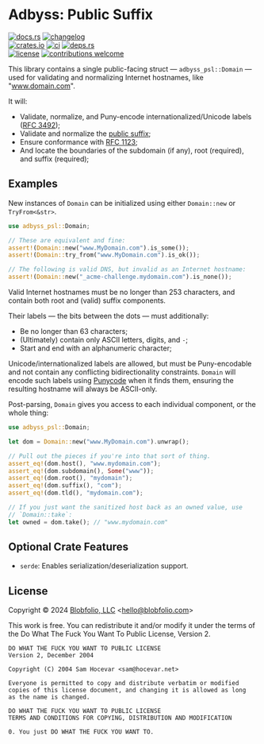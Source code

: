 # Adbyss: Public Suffix

[![docs.rs](https://img.shields.io/docsrs/adbyss_psl.svg?style=flat-square&label=docs.rs)](https://docs.rs/adbyss_psl/)
[![changelog](https://img.shields.io/crates/v/adbyss_psl.svg?style=flat-square&label=changelog&color=9b59b6)](https://github.com/Blobfolio/adbyss/blob/master/adbyss_psl/CHANGELOG.md)<br>
[![crates.io](https://img.shields.io/crates/v/adbyss_psl.svg?style=flat-square&label=crates.io)](https://crates.io/crates/adbyss_psl)
[![ci](https://img.shields.io/github/actions/workflow/status/Blobfolio/adbyss/ci.yaml?style=flat-square&label=ci)](https://github.com/Blobfolio/adbyss/actions)
[![deps.rs](https://deps.rs/repo/github/blobfolio/adbyss/status.svg?style=flat-square&label=deps.rs)](https://deps.rs/repo/github/blobfolio/adbyss)<br>
[![license](https://img.shields.io/badge/license-wtfpl-ff1493?style=flat-square)](https://en.wikipedia.org/wiki/WTFPL)
[![contributions welcome](https://img.shields.io/badge/PRs-welcome-brightgreen.svg?style=flat-square&label=contributions)](https://github.com/Blobfolio/adbyss/issues)

This library contains a single public-facing struct — `adbyss_psl::Domain` — used for validating and normalizing Internet hostnames, like "www.domain.com".

It will:
* Validate, normalize, and Puny-encode internationalized/Unicode labels ([RFC 3492](https://datatracker.ietf.org/doc/html/rfc3492#ref-IDNA));
* Validate and normalize the [public suffix](https://publicsuffix.org/list/);
* Ensure conformance with [RFC 1123](https://datatracker.ietf.org/doc/html/rfc1123);
* And locate the boundaries of the subdomain (if any), root (required), and suffix (required);



## Examples

New instances of `Domain` can be initialized using either `Domain::new` or `TryFrom<&str>`.

```rust
use adbyss_psl::Domain;

// These are equivalent and fine:
assert!(Domain::new("www.MyDomain.com").is_some());
assert!(Domain::try_from("www.MyDomain.com").is_ok());

// The following is valid DNS, but invalid as an Internet hostname:
assert!(Domain::new("_acme-challenge.mydomain.com").is_none());
```

Valid Internet hostnames must be no longer than 253 characters, and contain both root and (valid) suffix components.

Their labels — the bits between the dots — must additionally:
* Be no longer than 63 characters;
* (Ultimately) contain only ASCII letters, digits, and `-`;
* Start and end with an alphanumeric character;

Unicode/internationalized labels are allowed, but must be Puny-encodable and not contain any conflicting bidirectionality constraints. `Domain` will encode such labels using [Punycode](https://en.wikipedia.org/wiki/Punycode) when it finds them, ensuring the resulting hostname will always be ASCII-only.

Post-parsing, `Domain` gives you access to each individual component, or the whole thing:

```rust
use adbyss_psl::Domain;

let dom = Domain::new("www.MyDomain.com").unwrap();

// Pull out the pieces if you're into that sort of thing.
assert_eq!(dom.host(), "www.mydomain.com");
assert_eq!(dom.subdomain(), Some("www"));
assert_eq!(dom.root(), "mydomain");
assert_eq!(dom.suffix(), "com");
assert_eq!(dom.tld(), "mydomain.com");

// If you just want the sanitized host back as an owned value, use
// `Domain::take`:
let owned = dom.take(); // "www.mydomain.com"
```



## Optional Crate Features

* `serde`: Enables serialization/deserialization support.



## License

Copyright © 2024 [Blobfolio, LLC](https://blobfolio.com) &lt;hello@blobfolio.com&gt;

This work is free. You can redistribute it and/or modify it under the terms of the Do What The Fuck You Want To Public License, Version 2.

    DO WHAT THE FUCK YOU WANT TO PUBLIC LICENSE
    Version 2, December 2004
    
    Copyright (C) 2004 Sam Hocevar <sam@hocevar.net>
    
    Everyone is permitted to copy and distribute verbatim or modified
    copies of this license document, and changing it is allowed as long
    as the name is changed.
    
    DO WHAT THE FUCK YOU WANT TO PUBLIC LICENSE
    TERMS AND CONDITIONS FOR COPYING, DISTRIBUTION AND MODIFICATION
    
    0. You just DO WHAT THE FUCK YOU WANT TO.
